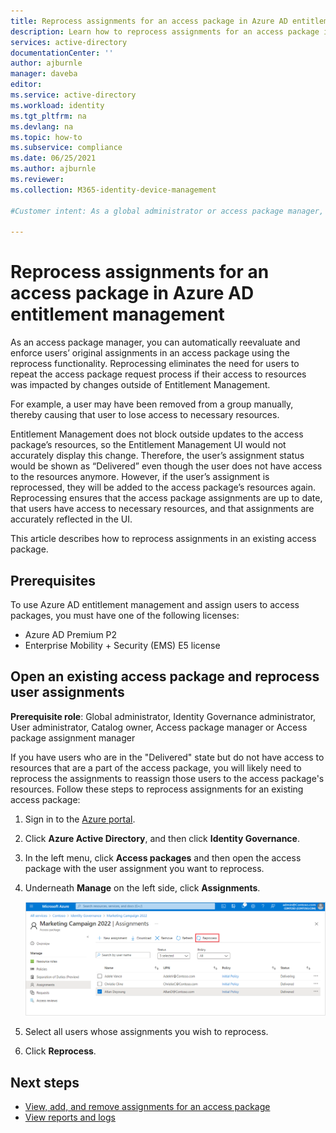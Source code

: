 ```yaml
---
title: Reprocess assignments for an access package in Azure AD entitlement management - Azure Active Directory
description: Learn how to reprocess assignments for an access package in Azure Active Directory entitlement management.
services: active-directory
documentationCenter: ''
author: ajburnle
manager: daveba
editor: 
ms.service: active-directory
ms.workload: identity
ms.tgt_pltfrm: na
ms.devlang: na
ms.topic: how-to
ms.subservice: compliance
ms.date: 06/25/2021
ms.author: ajburnle
ms.reviewer: 
ms.collection: M365-identity-device-management

#Customer intent: As a global administrator or access package manager, I want detailed information about how I can reprocess assignments for an access package in the event of a partial delivery, so that requestors have all of the resources they need to perform their job.

---
```

# Reprocess assignments for an access package in Azure AD entitlement management

As an access package manager, you can automatically reevaluate and enforce users’ original assignments in an access package using the reprocess functionality. Reprocessing eliminates the need for users to repeat the access package request process if their access to resources was impacted by changes outside of Entitlement Management.

For example, a user may have been removed from a group manually, thereby causing that user to lose access to necessary resources. 

Entitlement Management does not block outside updates to the access package’s resources, so the Entitlement Management UI would not accurately display this change. Therefore, the user’s assignment status would be shown as “Delivered” even though the user does not have access to the resources anymore. However, if the user’s assignment is reprocessed, they will be added to the access package’s resources again. Reprocessing ensures that the access package assignments are up to date, that users have access to necessary resources, and that assignments are accurately reflected in the UI.

This article describes how to reprocess assignments in an existing access package.

## Prerequisites

To use Azure AD entitlement management and assign users to access packages, you must have one of the following licenses:

- Azure AD Premium P2
- Enterprise Mobility + Security (EMS) E5 license

## Open an existing access package and reprocess user assignments

**Prerequisite role**: Global administrator, Identity Governance administrator, User administrator, Catalog owner, Access package manager or Access package assignment manager

If you have users who are in the "Delivered" state but do not have access to resources that are a part of the access package, you will likely need to reprocess the assignments to reassign those users to the access package's resources. Follow these steps to reprocess assignments for an existing access package:

1.	Sign in to the [Azure portal](https://portal.azure.com).

1.  Click **Azure Active Directory**, and then click **Identity Governance**.

1.	In the left menu, click **Access packages** and then open the access package with the user assignment you want to reprocess.

1.	Underneath **Manage** on the left side, click **Assignments**.

    ![Entitlement management in the Azure portal](./media/entitlement-management-reprocess-access-package-assignments/reprocess-access-package-assignment.png)

1.	Select all users whose assignments you wish to reprocess.

1.	Click **Reprocess**.

## Next steps

- [View, add, and remove assignments for an access package](entitlement-management-access-package-assignments.md)
- [View reports and logs](entitlement-management-reports.md)
